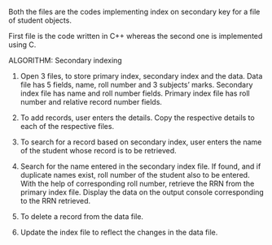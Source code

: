 Both the files are the codes implementing index on secondary key for a file of student objects.

First file is the code written in C++ whereas the second one is implemented using C.

ALGORITHM:
Secondary indexing

1)	Open 3 files, to store primary index, secondary index and the data.
Data file has 5 fields, name, roll number and 3 subjects’ marks. Secondary index file has name and roll number fields. Primary index file has roll number and relative record number fields.

2)	To add records, user enters the details. Copy the respective details to each of the respective files.

3)	To search for a record based on secondary index, user enters the name of the student whose record is to be retrieved.

4)	Search for the name entered in the secondary index file. If found, and if duplicate names exist, roll number of the student also to be entered. With the help of corresponding roll number, retrieve the RRN from the primary index file. Display the data on the output console corresponding to the RRN retrieved.

5)	To delete a record from the data file.

6) Update the index file to reflect the changes in the data file.
